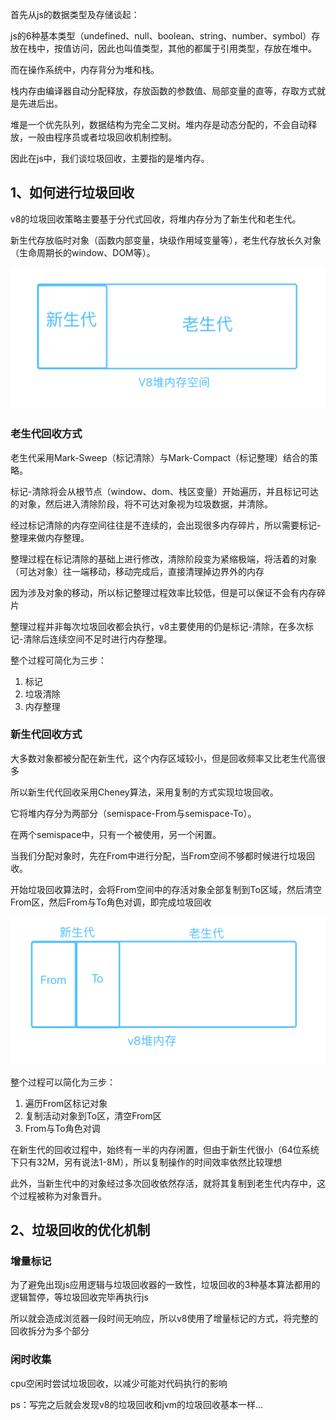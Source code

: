 
首先从js的数据类型及存储谈起：

js的6种基本类型（undefined、null、boolean、string、number、symbol）存放在栈中，按值访问，因此也叫值类型，其他的都属于引用类型，存放在堆中。

而在操作系统中，内存背分为堆和栈。

栈内存由编译器自动分配释放，存放函数的参数值、局部变量的直等，存取方式就是先进后出。

堆是一个优先队列，数据结构为完全二叉树。堆内存是动态分配的，不会自动释放，一般由程序员或者垃圾回收机制控制。

因此在js中，我们谈垃圾回收，主要指的是堆内存。
## 1、如何进行垃圾回收

v8的垃圾回收策略主要基于分代式回收，将堆内存分为了新生代和老生代。

新生代存放临时对象（函数内部变量，块级作用域变量等），老生代存放长久对象（生命周期长的window、DOM等）。

![An image](../.vuepress/public/js/jsv8_1.png)

### 老生代回收方式

老生代采用Mark-Sweep（标记清除）与Mark-Compact（标记整理）结合的策略。

标记-清除将会从根节点（window、dom、栈区变量）开始遍历，并且标记可达的对象，然后进入清除阶段，将不可达对象视为垃圾数据，并清除。

经过标记清除的内存空间往往是不连续的，会出现很多内存碎片，所以需要标记-整理来做内存整理。

整理过程在标记清除的基础上进行修改，清除阶段变为紧缩极端，将活着的对象（可达对象）往一端移动，移动完成后，直接清理掉边界外的内存

因为涉及对象的移动，所以标记整理过程效率比较低，但是可以保证不会有内存碎片

整理过程并非每次垃圾回收都会执行，v8主要使用的仍是标记-清除，在多次标记-清除后连续空间不足时进行内存整理。

整个过程可简化为三步：
1. 标记
2. 垃圾清除
3. 内存整理

### 新生代回收方式

大多数对象都被分配在新生代，这个内存区域较小，但是回收频率又比老生代高很多

所以新生代代回收采用Cheney算法，采用复制的方式实现垃圾回收。

它将堆内存分为两部分（semispace-From与semispace-To）。

在两个semispace中，只有一个被使用，另一个闲置。

当我们分配对象时，先在From中进行分配，当From空间不够都时候进行垃圾回收。

开始垃圾回收算法时，会将From空间中的存活对象全部复制到To区域，然后清空From区，然后From与To角色对调，即完成垃圾回收

![An image](../.vuepress/public/js/jsv8_2.png)

整个过程可以简化为三步：
1. 遍历From区标记对象
2. 复制活动对象到To区，清空From区
3. From与To角色对调

在新生代的回收过程中，始终有一半的内存闲置，但由于新生代很小（64位系统下只有32M，另有说法1-8M），所以复制操作的时间效率依然比较理想

此外，当新生代中的对象经过多次回收依然存活，就将其复制到老生代内存中，这个过程被称为对象晋升。

## 2、垃圾回收的优化机制

### 增量标记

为了避免出现js应用逻辑与垃圾回收器的一致性，垃圾回收的3种基本算法都用的逻辑暂停，等垃圾回收完毕再执行js

所以就会造成浏览器一段时间无响应，所以v8使用了增量标记的方式，将完整的回收拆分为多个部分

### 闲时收集
cpu空闲时尝试垃圾回收，以减少可能对代码执行的影响


ps：写完之后就会发现v8的垃圾回收和jvm的垃圾回收基本一样...
